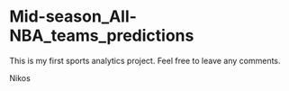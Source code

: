 # Mid-season_All-NBA_teams_predictions

This is my first sports analytics project. Feel free to leave any comments.

Nikos

